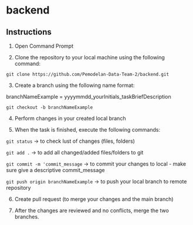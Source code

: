 # backend

## Instructions
1. Open Command Prompt

2. Clone the repository to your local machine using the following command:

`git clone https://github.com/Pemodelan-Data-Team-2/backend.git`

3. Create a branch using the following name format: 

branchNameExample = yyyymmdd_yourInitials_taskBriefDescription

`git checkout -b branchNameExample`

4. Perform changes in your created local branch

5. When the task is finished, execute the following commands:

`git status` -> to check lust of changes (files, folders)

`git add .` -> to add all changed/added files/folders to git

`git commit -m 'commit_message` -> to commit your changes to local - make sure give a descriptive commit_message

`git push origin branchNameExample` -> to push your local branch to remote repository

6. Create pull request (to merge your changes and the main branch)

7. After the changes are reviewed and no conflicts, merge the two branches.